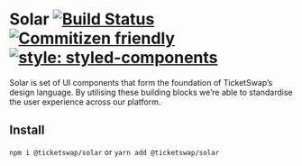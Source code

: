 # Solar [![Build Status](https://travis-ci.org/TicketSwap/solar.svg?branch=master)](https://travis-ci.org/TicketSwap/solar)  [![Commitizen friendly](https://img.shields.io/badge/commitizen-friendly-brightgreen.svg)](http://commitizen.github.io/cz-cli/) [![style: styled-components](https://img.shields.io/badge/style-%F0%9F%92%85%20styled--components-orange.svg?colorB=daa357&colorA=db748e)](https://github.com/styled-components/styled-components)

Solar is set of UI components that form the foundation of TicketSwap’s design language. By utilising these building blocks we’re able to standardise the user experience across our platform.

## Install

`npm i @ticketswap/solar` or `yarn add @ticketswap/solar`
